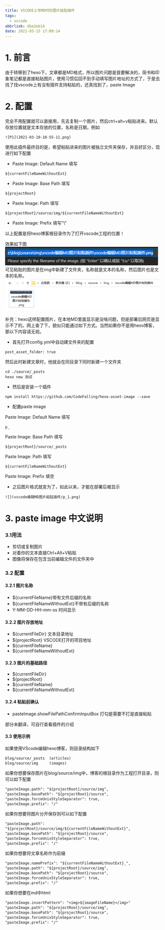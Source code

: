 ```yaml
---
title: VSCODE上写MD时的图片粘贴插件
tags:
  - vscode
abbrlink: dbe2eb14
date: 2021-03-15 17:09:14
---
```


# 1. 前言

由于转移到了hexo下，文章都是MD格式，所以图片问题是首要解决的，简书和印象笔记都是直接粘贴图片，使用习惯后回不到手动填写图片地址的方式了，于是去找了找vscode上有没有插件支持粘贴的，还真找到了，paste Image

<!-- more -->

# 2. 配置

完全不用配置就可以直接用，先去复制一个图片，然后ctrl+alt+v粘贴进来。默认存放位置就是文本存放的位置，名称是日期，例如

```
![P1](2021-03-10-10-55-11.png)
```
使用此插件最终目的是，希望粘贴进来的图片被独立文件夹保存，并且好区分，现进行如下配置

* Paste Image: Default Name 填写
```
${currentFileNameWithoutExt}
```
* Paste Image: Base Path 填写
```
${projectRoot}
```
* Paste Image: Path 填写
```
${projectRoot}/source/img/${currentFileNameWithoutExt}
```
* Paste Image: Prefix 填写"\\"

以上配置是将hexo博客根目录作为了打开vscode工程的位置！

效果如下图
![](vscode编辑MD图片粘贴插件/p_1.png)
可见粘贴的图片是在img中新建了文件夹，名称就是文本的名称，然后图片也是文本的名称。
![](vscode编辑MD图片粘贴插件/p_2.png)

补充：hexo这样配置图片，在本地MD里面显示是没啥问题，但是部署后网页是显示不了的。网上查了下，貌似只能通过如下方式。当然如果你不是用hexo博客，那以下内容请无视。
* 首先打开config.yml中自动建文件夹的配置
```
post_asset_folder: true
```
然后此时新建文章时，他就会在同目录下同时新建一个文件夹
```
cd ./source/_posts
hexo new 测试
```

* 然后是安装一个插件
```
npm install https://github.com/CodeFalling/hexo-asset-image --save
```

* 配置paste image

Paste Image: Default Name 填写
```
p_
```
Paste Image: Base Path 填写
```
${projectRoot}/source/_posts
```
Paste Image: Path 填写
```
${currentFileNameWithoutExt}
```
Paste Image: Prefix 填空

* 之后图片格式就变为了，如此以来，才能在部署后被显示
```
![](vscode编辑MD图片粘贴插件/p_1.png)
```


# 3. paste image 中文说明

### 3.1用法

* 剪切或复制图片
* 对着你的文本直接Ctrl+Alt+V粘贴
* 图像将保存在包含当前编辑文件的文件夹中
 
### 3.2 配置

#### 3.2.1 图片名称

* ${currentFileName}带有文件后缀的名称
* ${currentFileNameWithoutExt}不带有后缀的名称
* Y-MM-DD-HH-mm-ss 时间显示

#### 3.2.2 图片存放地址

* ${currentFileDir} 文本目录地址
* ${projectRoot} VSCODE打开的项目地址
* ${currentFileName}
* ${currentFileNameWithoutExt}

#### 3.2.3 图片的基础路径

* ${currentFileDir}
* ${projectRoot}
* ${currentFileName}
* ${currentFileNameWithoutExt}

#### 3.2.4 粘贴前确认

* pasteImage.showFilePathConfirmInputBox 打勾是需要不打是直接粘贴

部分未翻译，可自行查看插件的介绍

#### 3.3 使用示例

如果使用VScode编辑hexo博客，则目录结构如下

```
blog/source/_posts  (articles)
blog/source/img     (images)
```

如果你想要保存图片在blog/source/img中，博客的根目录作为工程打开目录，则可以如下配置

```
"pasteImage.path": "${projectRoot}/source/img",
"pasteImage.basePath": "${projectRoot}/source",
"pasteImage.forceUnixStyleSeparator": true,
"pasteImage.prefix": "/"
```

如果你想要将图片分开保存则可以如下配置

```
"pasteImage.path": "${projectRoot}/source/img/${currentFileNameWithoutExt}",
"pasteImage.basePath": "${projectRoot}/source",
"pasteImage.forceUnixStyleSeparator": true,
"pasteImage.prefix": "/"
```

如果你想要将文章名称作为前缀
```
"pasteImage.namePrefix": "${currentFileNameWithoutExt}_",
"pasteImage.path": "${projectRoot}/source/img",
"pasteImage.basePath": "${projectRoot}/source",
"pasteImage.forceUnixStyleSeparator": true,
"pasteImage.prefix": "/"
```

如果你想要在md中html
```
"pasteImage.insertPattern": "<img>${imageFileName}</img>"
"pasteImage.path": "${projectRoot}/source/img",
"pasteImage.basePath": "${projectRoot}/source",
"pasteImage.forceUnixStyleSeparator": true,
"pasteImage.prefix": "/"
```